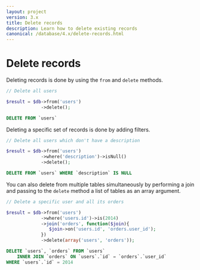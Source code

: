 ```yaml
---
layout: project
version: 3.x
title: Delete records
description: Learn how to delete existing records
canonical: /database/4.x/delete-records.html
---
```

# Delete records

Deleting records is done by using the `from` and `delete` methods.

```php
// Delete all users

$result = $db->from('users')
             ->delete();
```
```sql
DELETE FROM `users`
```

Deleting a specific set of records is done by adding filters.

```php
// Delete all users which don't have a description

$result = $db->from('users')
             ->where('description')->isNull()
             ->delete();
```
```sql
DELETE FROM `users` WHERE `description` IS NULL
```

You can also delete from multiple tables simultaneously by performing a join 
and passing to the `delete` method a list of tables as an array argument.

```php
// Delete a specific user and all its orders

$result = $db->from('users')
             ->where('users.id')->is(2014)
             ->join('orders', function($join){
                $join->on('users.id', 'orders.user_id');
             })
             ->delete(array('users', 'orders'));
```
```sql
DELETE `users`, `orders` FROM `users`
    INNER JOIN `orders` ON `users`.`id` = `orders`.`user_id`
WHERE `users`.`id` = 2014
```
